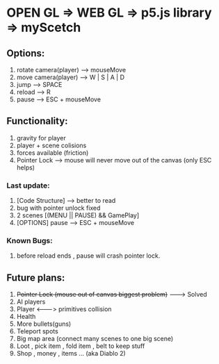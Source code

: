 # OPEN GL => WEB GL => p5.js library => myScetch

## Options:
1. rotate camera(player) --> mouseMove
2. move camera(player) --> W | S | A | D
3. jump --> SPACE
4. reload --> R
5. pause --> ESC + mouseMove 

## Functionality:
1. gravity for player
2. player + scene colisions
3. forces available (friction)
4. Pointer Lock --> mouse will never move out of the canvas (only ESC helps)

### Last update:
1. [Code Structure] --> better to read
2. bug with pointer unlock fixed
3. 2 scenes [(MENU || PAUSE) && GamePlay]
4. [OPTIONS] pause --> ESC + mouseMove 

### Known Bugs:
1. before reload ends , pause will crash pointer lock.

## Future plans:
1. ~~Pointer Lock (mouse out of canvas biggest problem)~~ ---> Solved 
2. AI players
3. Player <---> primitives collision
4. Health
5. More bullets(guns)
6. Teleport spots
7. Big map area (connect many scenes to one big scene)
8. Loot , pick item , fold item , belt to keep stuff
9. Shop , money , items ... (aka Diablo 2)
